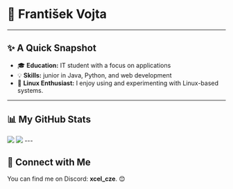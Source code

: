 # 👋 František Vojta

---

## ✨ A Quick Snapshot

- 🎓 **Education:** IT student with a focus on applications
- 💡 **Skills:** junior in Java, Python, and web development
- 🐧 **Linux Enthusiast:** I enjoy using and experimenting with Linux-based systems.

---

## 📊 My GitHub Stats

<img src="https://github-readme-stats.vercel.app/api/top-langs/?username=frantisek-vojta&langs_count=4&layout=compact&theme=dark&%22%20alt=%22Top%20Languages" />
<img src="https://github-readme-stats.vercel.app/api?username=frantisek-vojta&show=stars,rps,commits&theme=algolia&show_icons=true&hide=issues,contribs
" />
---

## 🤝 Connect with Me

You can find me on Discord: **xcel_cze**. 😊
